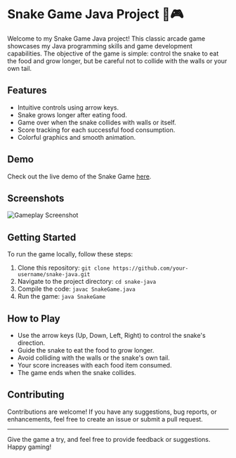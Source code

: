 # Snake Game Java Project 🐍🎮

Welcome to my Snake Game Java project! This classic arcade game showcases my Java programming skills and game development capabilities. The objective of the game is simple: control the snake to eat the food and grow longer, but be careful not to collide with the walls or your own tail.

## Features

- Intuitive controls using arrow keys.
- Snake grows longer after eating food.
- Game over when the snake collides with walls or itself.
- Score tracking for each successful food consumption.
- Colorful graphics and smooth animation.

## Demo

Check out the live demo of the Snake Game [here](#https://drive.google.com/file/d/1LSCyzijSx0Ulmih_1lm7fbTkJ_pa224O/view?usp=sharing).

## Screenshots

![Gameplay Screenshot](Snakegam/src/snake/icons)

## Getting Started

To run the game locally, follow these steps:

1. Clone this repository: `git clone https://github.com/your-username/snake-java.git`
2. Navigate to the project directory: `cd snake-java`
3. Compile the code: `javac SnakeGame.java`
4. Run the game: `java SnakeGame`

## How to Play

- Use the arrow keys (Up, Down, Left, Right) to control the snake's direction.
- Guide the snake to eat the food to grow longer.
- Avoid colliding with the walls or the snake's own tail.
- Your score increases with each food item consumed.
- The game ends when the snake collides.

## Contributing

Contributions are welcome! If you have any suggestions, bug reports, or enhancements, feel free to create an issue or submit a pull request.

---

Give the game a try, and feel free to provide feedback or suggestions. Happy gaming!
